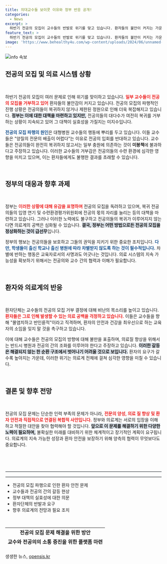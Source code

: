 ```yaml
---
title: 의대교수들 보이콧 이유와 정부 반응 공개!
categories:
  - News
excerpt: >
  하반기 전공의 모집이 교수들의 반발로 위기를 맞고 있습니다. 환자들의 불안이 커지는 가운데, 정부는 차별에 반하는 교육 방침을 강조하며 대책을 마련했지만, 복귀를 거부한 전공의들은 여전히 다수입니다. 의료공백의 장기화가 우려되는 상황입니다.
feature_text: >
  하반기 전공의 모집이 교수들의 반발로 위기를 맞고 있습니다. 환자들의 불안이 커지는 가운데, 정부는 차별에 반하는 교육 방침을 강조하며 대책을 마련했지만, 복귀를 거부한 전공의들은 여전히 다수입니다. 의료공백의 장기화가 우려되는 상황입니다.
image: 'https://www.behealthy4u.com/wp-content/uploads/2024/06/unnamed-file.png'
---
```


<p><img src="https://www.behealthy4u.com/wp-content/uploads/2024/06/unnamed-file.png" alt="info 속보" /></p>

<h2 data-ke-size="size26">전공의 모집 및 의료 시스템 상황</h2>

<p data-ke-size="size16">&nbsp;</p>

<p>하반기 전공의 모집이 여러 문제로 인해 위기를 맞이하고 있습니다. <b><span style="color: #ee2323;">일부 교수들이 전공의 모집을 거부하고 있어</span></b> 환자들의 불안감이 커지고 있습니다. 전공의 모집의 파행적인 진행 상황은 전공의들이 복귀하지 않거나 제한된 정원으로 인해 더욱 복잡해지고 있습니다. <b><span style="background-color: #21538527;">정부는 이에 대한 대책을 마련하고 있지만,</span></b> 전공의들의 대다수가 여전히 복귀를 거부하는 상황이 지속되고 있어 그 대책이 실효성을 가질지는 미지수입니다. </p>

<p><b><span style="color: #1a5490;">전공의 모집 파행의 원인</span></b>은 대형병원 교수들의 행동에 뿌리를 두고 있습니다. 이들 교수들은 "양질의 전문의 배출이 어렵다"는 이유로 전공의 입회를 반대하고 있습니다. 교수들은 전공의들이 완전히 복귀하지 않고서는 일부 충원에 의존하는 것이 <b>미봉책</b>에 불과하다고 주장하고 있습니다. 이러한 교수들의 거부감은 전공의들의 수련 환경에 심각한 영향을 미치고 있으며, 이는 환자들에게도 불행한 결과를 초래할 수 있습니다.</p>

<p data-ke-size="size16">&nbsp;</p>

<h2 data-ke-size="size26">정부의 대응과 향후 과제</h2>

<p data-ke-size="size16">&nbsp;</p>

<p>정부는 <b><span style="color: #ee2323;">이러한 상황에 대해 유감을 표명하며</span></b> 전공의 모집을 독려하고 있으며, 복귀 전공의들의 입영 연기 및 수련환경평가위원회에 전공의 몫의 자리를 늘리는 등의 대책을 마련하고 있습니다. 그러나 이러한 노력에도 불구하고 전공의들의 복귀가 이루어지지 않는다면 의료계의 공백은 심화될 수 있습니다. <b><span style="background-color: #21538527;">결국, 정부는 어떤 방법으로든 전공의 모집을 정상화하는 것이 급선무</span></b>입니다.</p>

<p>정부의 행보는 전공의들을 보호하고 그들의 권익을 지키기 위한 중요한 조치입니다. <b><span style="color: #1a5490;">다만, 학생들이 출신 학교나 출신 병원에 따라 차별받지 않도록 하는 것이 필수적입니다.</span></b> 차별에 반하는 행동은 교육자로서의 사명과도 어긋나는 것입니다. 의료 시스템의 지속 가능성을 확보하기 위해서는 전공의와 교수 간의 협력과 이해가 필요합니다. </p>

<p data-ke-size="size16">&nbsp;</p>

<h2 data-ke-size="size26">환자와 의료계의 반응</h2>

<p data-ke-size="size16">&nbsp;</p>

<p>환자단체는 교수들의 전공의 모집 거부 결정에 대해 비난의 목소리를 높이고 있습니다. <b><span style="color: #ee2323;">환자들은 그로 인해 발생할 수 있는 의료 공백을 걱정하고 있습니다.</span></b> 이들은 교수들을 향해 "몰염치하고 반인륜적"이라고 직격하며, 환자의 안전과 건강을 최우선으로 하는 교육자의 소임을 잊지 말 것을 촉구하고 있습니다. </p>

<p>이에 대해 교수들은 전공의 모집의 방향에 대해 불만을 표출하며, 의료질 향상을 위해서는 반드시 병원과 전공의 간의 조화를 이루어야 한다고 주장하고 있습니다. <b><span style="background-color: #21538527;">이러한 갈등은 해결되지 않는 한 순환 구조에서 벗어나기 어려울 것으로 보입니다.</span></b> 환자의 요구가 갈수록 높아지는 가운데, 이러한 위기는 의료계 전체에 걸쳐 심각한 영향을 미칠 수 있습니다. </p>

<p data-ke-size="size16">&nbsp;</p>

<h2 data-ke-size="size26">결론 및 향후 전망</h2>

<p data-ke-size="size16">&nbsp;</p>

<p>전공의 모집 문제는 단순한 인력 부족의 문제가 아니라, <b><span style="color: #ee2323;">전문의 양성, 의료 질 향상 및 환자 안전과 직접적으로 연결된 복합적 사안입니다.</span></b> 정부와 의료계는 서로의 입장을 이해하고 적절한 대안을 찾아 협력해야 할 것입니다. <b><span style="background-color: #21538527;">앞으로 이 문제를 해결하기 위한 다양한 노력이 필요하며,</span></b> 불확실한 미래를 대비하기 위한 체계적이고 장기적인 계획이 요구됩니다. 의료계의 지속 가능한 성장과 환자 안전을 보장하기 위해 양측의 협력이 무엇보다도 중요합니다. </p>

<p data-ke-size="size16">&nbsp;</p>

<p><br>
<hr style="border: 1px solid #dee2e6;"><hr style="border: 1px solid #dee2e6;"></p>

<ul>
    <li>전공의 모집 파행으로 인한 환자 안전 문제</li>
    <li>교수들과 전공의 간의 갈등 현상</li>
    <li>정부 대책의 실효성에 대한 의문</li>
    <li>환자단체의 반발과 요구</li>
    <li>향후 의료계의 전망과 필요 조치</li>
</ul>

<p><br></p>

<table style="border-collapse: collapse; width: 100%; height: 66px;">
    <tbody>
        <tr>
            <td style="text-align: center; height: 17px;"><b>전공의 모집 문제 해결을 위한 방안</b></td>
        </tr>
        <tr>
            <td style="text-align: center; height: 17px;"><b>교수와 전공의의 소통 증진을 위한 플랫폼 마련</b></td>
        </tr>
        <tr>
            <td style="text-align: center; height: 17px;"><b>환자의 의견 수렴을 위한 제도적 장치 도입</b></td>
        </tr>
        <tr>
            <td style="text-align: center; height: 17px;"><b>교육 환경 개선을 위한 정책 마련</b></td>
        </tr>
        <tr>
            <td style="text-align: center; height: 17px;"><b>전공의 복귀를 촉진하기 위한 유인책 강화</b></td>
        </tr>
    </tbody>
</table>
생생한 뉴스, <a href="https://opensis.kr" rel="dofollow">opensis.kr</a>


